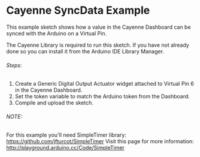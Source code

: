 # Cayenne SyncData Example

This example sketch shows how a value in the Cayenne Dashboard can be synced with the Arduino on a Virtual Pin.

The Cayenne Library is required to run this sketch. If you have not already done so you can install it from the Arduino IDE Library Manager.

###### Steps:
1. Create a Generic Digital Output Actuator widget attached to Virtual Pin 6 in the Cayenne Dashboard.
2. Set the token variable to match the Arduino token from the Dashboard.
3. Compile and upload the sketch.

###### NOTE:
 For this example you'll need SimpleTimer library:
   https://github.com/jfturcot/SimpleTimer
 Visit this page for more information:
   http://playground.arduino.cc/Code/SimpleTimer